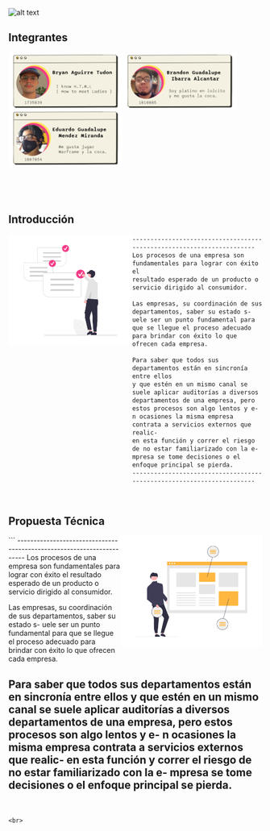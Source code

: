 ![alt text](img/top.png)



## Integrantes
<div>
<img align="left" src="img/bryan.png" width="45%"/>
<img align="left" src="img/brandon.png" width="45%"/>
<img align="left" src="img/ed.png" width="45%"/>
</div>
<br><br><br><br><br><br><br><br><br><br><br><br><br><br><br><br><br>

## Introducción

<img align="left" src="img/ii.png" height="220px"/>

```
----------------------------------------------------------------------
Los procesos de una empresa son fundamentales para lograr con éxito el 
resultado esperado de un producto o servicio dirigido al consumidor. 
    
Las empresas, su coordinación de sus departamentos, saber su estado s-
uele ser un punto fundamental para que se llegue el proceso adecuado 
para brindar con éxito lo que ofrecen cada empresa. 
    
Para saber que todos sus departamentos están en sincronía entre ellos 
y que estén en un mismo canal se suele aplicar auditorías a diversos 
departamentos de una empresa, pero estos procesos son algo lentos y e-
n ocasiones la misma empresa contrata a servicios externos que realic-
en esta función y correr el riesgo de no estar familiarizado con la e-
mpresa se tome decisiones o el enfoque principal se pierda.
----------------------------------------------------------------------
```
<br>

## Propuesta Técnica
<img align="right" src="img/ft.png" height="220px"/>
```
----------------------------------------------------------------------
Los procesos de una empresa son fundamentales para lograr con éxito el 
resultado esperado de un producto o servicio dirigido al consumidor. 
    
Las empresas, su coordinación de sus departamentos, saber su estado s-
uele ser un punto fundamental para que se llegue el proceso adecuado 
para brindar con éxito lo que ofrecen cada empresa. 
    
Para saber que todos sus departamentos están en sincronía entre ellos 
y que estén en un mismo canal se suele aplicar auditorías a diversos 
departamentos de una empresa, pero estos procesos son algo lentos y e-
n ocasiones la misma empresa contrata a servicios externos que realic-
en esta función y correr el riesgo de no estar familiarizado con la e-
mpresa se tome decisiones o el enfoque principal se pierda.
----------------------------------------------------------------------
```


<br>